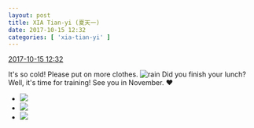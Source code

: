 ```yaml
---
layout: post
title: XIA Tian-yi (夏天一)
date: 2017-10-15 12:32
categories: [ 'xia-tian-yi' ]
---
```


<div class="weibo-info">
  <a href="http://weibo.com/6286030291/FqtjxEVAY">2017-10-15 12:32</a>
</div>

It's so cold! Please put on more clothes. ![rain](http://img.t.sinajs.cn/t4/appstyle/expression/ext/normal/50/rain.gif) Did you finish your lunch? Well, it's time for training! See you in November. :heart:

<!-- more -->

<ul class="weibo-pic-list-1">
  <li class="weibo-pic">
    <a href="http://wx3.sinaimg.cn/mw690/006RpxDlgy1fkitlp0t6uj30qo1bfqa7.jpg"><img src="http://wx3.sinaimg.cn/thumb150/006RpxDlgy1fkitlp0t6uj30qo1bfqa7.jpg" /></a>
  </li>
  <li class="weibo-pic">
    <a href="http://wx2.sinaimg.cn/mw690/006RpxDlgy1fkitlqkiwkj30qo1bfgs7.jpg"><img src="http://wx2.sinaimg.cn/thumb150/006RpxDlgy1fkitlqkiwkj30qo1bfgs7.jpg" /></a>
  </li>
  <li class="weibo-pic">
    <a href="http://wx2.sinaimg.cn/mw690/006RpxDlgy1fkitls8wwxj30qo1bfn3v.jpg"><img src="http://wx2.sinaimg.cn/thumb150/006RpxDlgy1fkitls8wwxj30qo1bfn3v.jpg" /></a>
  </li>
</ul>
